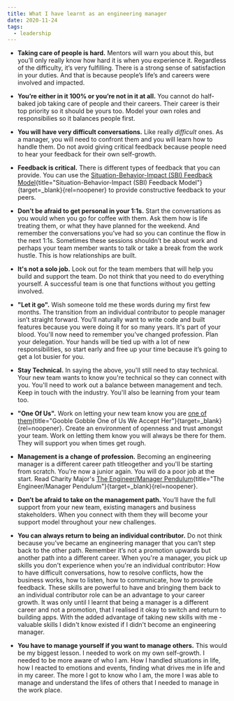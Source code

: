 ```yaml
---
title: What I have learnt as an engineering manager
date: 2020-11-24
tags:
  - leadership
---
```


- **Taking care of people is hard.** Mentors will warn you about this, but you’ll only really know how hard it is when you experience it. Regardless of the difficulty, it’s very fulfilling. There is a strong sense of satisfaction in your duties. And that is because people’s life’s and careers were involved and impacted.

- **You’re either in it 100% or you’re not in it at all.** You cannot do half-baked job taking care of people and their careers. Their career is their top priority so it should be yours too. Model your own roles and responsibilies so it balances people first.

- **You will have very difficult conversations.** Like really _difficult_ ones. As a manager, you will need to confront them and you will learn how to handle them. Do not avoid giving critical feedback because people need to hear your feedback for their own self-growth.

- **Feedback is critical.** There is different types of feedback that you can provide. You can use the [Situation-Behavior-Impact (SBI) Feedback Model](https://www.ccl.org/articles/leading-effectively-articles/hr-pipeline-a-quick-win-to-improve-your-talent-development-process/){title="Situation-Behavior-Impact (SBI) Feedback Model"}{target=\_blank}{rel=noopener} to provide constructive feedback to your peers.

- **Don’t be afraid to get personal in your 1:1s.** Start the conversations as you would when you go for coffee with them. Ask them how is life treating them, or what they have planned for the weekend. And remember the conversations you’ve had so you can continue the flow in the next 1:1s. Sometimes these sessions shouldn't be about work and perhaps your team member wants to talk or take a break from the work hustle. This is how relationships are built.

- **It's not a solo job.** Look out for the team members that will help you build and support the team. Do not think that you need to do everything yourself. A successful team is one that functions without you getting involved.

- **"Let it go".** Wish someone told me these words during my first few months. The transition from an individual contributor to people manager isn’t straight forward. You’ll naturally want to write code and built features because you were doing it for so many years. It's part of your blood. You'll now need to remember you've changed profession. Plan your delegation. Your hands will be tied up with a lot of new responsibilities, so start early and free up your time because it’s going to get a lot busier for you.

- **Stay Technical.** In saying the above, you'll still need to stay technical. Your new team wants to know you're technical so they can connect with you. You'll need to work out a balance between management and tech. Keep in touch with the industry. You'll also be learning from your team too.

- **"One Of Us".** Work on letting your new team know you are [one of them](https://www.youtube.com/watch?v=9C4uTEEOJlM){title="Gooble Gobble One of Us We Accept Her"}{target=\_blank}{rel=noopener}. Create an environment of openness and trust amongst your team. Work on letting them know you will always be there for them. They will support you when times get rough.

- **Management is a change of profession.** Becoming an engineering manager is a different career path titleogether and you'll be starting from scratch. You're now a junior again. You will do a poor job at the start. Read Charity Major's [The Engineer/Manager Pendulum](https://charity.wtf/2017/05/11/the-engineer-manager-pendulum/){title="The Engineer/Manager Pendulum"}{target=\_blank}{rel=noopener}.

- **Don’t be afraid to take on the management path.** You’ll have the full support from your new team, existing managers and business stakeholders. When you connect with them they will become your support model throughout your new challenges.

- **You can always return to being an individual contributor.** Do not think because you’ve became an engineering manager that you can’t step back to the other path. Remember it’s not a promotion upwards but another path into a different career. When you're a manager, you pick up skills you don't experience when you're an individual contributor: How to have difficult conversations, how to resolve conflicts, how the business works, how to listen, how to communicate, how to provide feedback. These skills are powerful to have and bringing them back to an individual contributor role can be an advantage to your career growth. It was only until I learnt that being a manager is a different career and not a promotion, that I realised it okay to switch and return to building apps. With the added advantage of taking new skills with me - valuable skills I didn't know existed if I didn't become an engineering manager.

- **You have to manage yourself if you want to manage others.** This would be my biggest lesson. I needed to work on my own self-growth. I needed to be more aware of who I am. How I handled situations in life, how I reacted to emotions and events, finding what drives me in life and in my career. The more I got to know who I am, the more I was able to manage and understand the lifes of others that I needed to manage in the work place.
